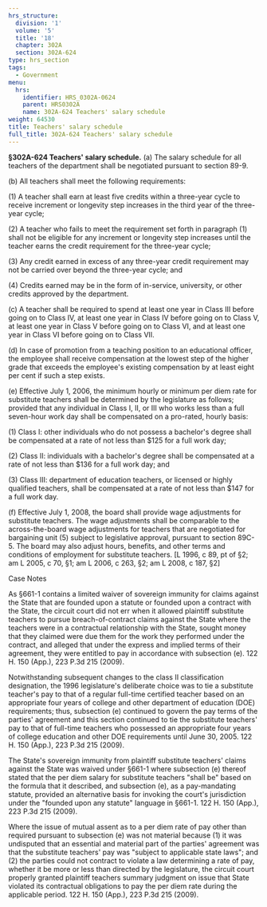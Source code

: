 ```yaml
---
hrs_structure:
  division: '1'
  volume: '5'
  title: '18'
  chapter: 302A
  section: 302A-624
type: hrs_section
tags:
  - Government
menu:
  hrs:
    identifier: HRS_0302A-0624
    parent: HRS0302A
    name: 302A-624 Teachers' salary schedule
weight: 64530
title: Teachers' salary schedule
full_title: 302A-624 Teachers' salary schedule
---
```

**§302A-624 Teachers' salary schedule.** (a) The salary schedule for all teachers of the department shall be negotiated pursuant to section 89-9.

(b) All teachers shall meet the following requirements:

(1) A teacher shall earn at least five credits within a three-year cycle to receive increment or longevity step increases in the third year of the three-year cycle;

(2) A teacher who fails to meet the requirement set forth in paragraph (1) shall not be eligible for any increment or longevity step increases until the teacher earns the credit requirement for the three-year cycle;

(3) Any credit earned in excess of any three-year credit requirement may not be carried over beyond the three-year cycle; and

(4) Credits earned may be in the form of in-service, university, or other credits approved by the department.

(c) A teacher shall be required to spend at least one year in Class III before going on to Class IV, at least one year in Class IV before going on to Class V, at least one year in Class V before going on to Class VI, and at least one year in Class VI before going on to Class VII.

(d) In case of promotion from a teaching position to an educational officer, the employee shall receive compensation at the lowest step of the higher grade that exceeds the employee's existing compensation by at least eight per cent if such a step exists.

(e) Effective July 1, 2006, the minimum hourly or minimum per diem rate for substitute teachers shall be determined by the legislature as follows; provided that any individual in Class I, II, or III who works less than a full seven-hour work day shall be compensated on a pro-rated, hourly basis:

(1) Class I: other individuals who do not possess a bachelor's degree shall be compensated at a rate of not less than $125 for a full work day;

(2) Class II: individuals with a bachelor's degree shall be compensated at a rate of not less than $136 for a full work day; and

(3) Class III: department of education teachers, or licensed or highly qualified teachers, shall be compensated at a rate of not less than $147 for a full work day.

(f) Effective July 1, 2008, the board shall provide wage adjustments for substitute teachers. The wage adjustments shall be comparable to the across-the-board wage adjustments for teachers that are negotiated for bargaining unit (5) subject to legislative approval, pursuant to section 89C-5\. The board may also adjust hours, benefits, and other terms and conditions of employment for substitute teachers. [L 1996, c 89, pt of §2; am L 2005, c 70, §1; am L 2006, c 263, §2; am L 2008, c 187, §2]

Case Notes

As §661-1 contains a limited waiver of sovereign immunity for claims against the State that are founded upon a statute or founded upon a contract with the State, the circuit court did not err when it allowed plaintiff substitute teachers to pursue breach-of-contract claims against the State where the teachers were in a contractual relationship with the State, sought money that they claimed were due them for the work they performed under the contract, and alleged that under the express and implied terms of their agreement, they were entitled to pay in accordance with subsection (e). 122 H. 150 (App.), 223 P.3d 215 (2009).

Notwithstanding subsequent changes to the class II classification designation, the 1996 legislature's deliberate choice was to tie a substitute teacher's pay to that of a regular full-time certified teacher based on an appropriate four years of college and other department of education (DOE) requirements; thus, subsection (e) continued to govern the pay terms of the parties' agreement and this section continued to tie the substitute teachers' pay to that of full-time teachers who possessed an appropriate four years of college education and other DOE requirements until June 30, 2005\. 122 H. 150 (App.), 223 P.3d 215 (2009).

The State's sovereign immunity from plaintiff substitute teachers' claims against the State was waived under §661-1 where subsection (e) thereof stated that the per diem salary for substitute teachers "shall be" based on the formula that it described, and subsection (e), as a pay-mandating statute, provided an alternative basis for invoking the court's jurisdiction under the "founded upon any statute" language in §661-1\. 122 H. 150 (App.), 223 P.3d 215 (2009).

Where the issue of mutual assent as to a per diem rate of pay other than required pursuant to subsection (e) was not material because (1) it was undisputed that an essential and material part of the parties' agreement was that the substitute teachers' pay was "subject to applicable state laws"; and (2) the parties could not contract to violate a law determining a rate of pay, whether it be more or less than directed by the legislature, the circuit court properly granted plaintiff teachers summary judgment on issue that State violated its contractual obligations to pay the per diem rate during the applicable period. 122 H. 150 (App.), 223 P.3d 215 (2009).